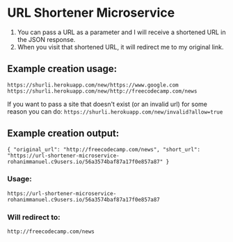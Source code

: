 # URL Shortener Microservice

1. You can pass a URL as a parameter and I will receive a shortened URL in the JSON response.
2. When you visit that shortened URL, it will redirect me to my original link.

## Example creation usage:
`https://shurli.herokuapp.com/new/https://www.google.com`
`https://shurli.herokuapp.com/new/http://freecodecamp.com/news`


If you want to pass a site that doesn't exist (or an invalid url) for some reason you can do:
`https://shurli.herokuapp.com/new/invalid?allow=true`
## Example creation output:
`{ "original_url": "http://freecodecamp.com/news", "short_url": "https://url-shortener-microservice-rohanimmanuel.c9users.io/56a3574baf87a17f0e857a87" }`

### Usage:
`https://url-shortener-microservice-rohanimmanuel.c9users.io/56a3574baf87a17f0e857a87`
### Will redirect to:
`http://freecodecamp.com/news`